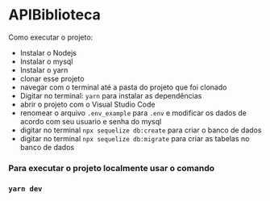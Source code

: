 # APIBiblioteca

Como executar o projeto:

 - Instalar o Nodejs
 - Instalar o mysql
 - Instalar o yarn
 - clonar esse projeto
 - navegar com o terminal até a pasta do projeto que foi clonado
 - Digitar no terminal: ``` yarn ``` para instalar as dependências
 - abrir o projeto com o Visual Studio Code
 - renomear o arquivo ```.env_example``` para ```.env``` e modificar os dados de acordo com seu usuario e senha do mysql
 - digitar no terminal ```npx sequelize db:create``` para criar o banco de dados
 - digitar no terminal ```npx sequelize db:migrate``` para criar as tabelas no banco de dados

 ### Para executar o projeto localmente usar o comando
 ### ``` yarn dev ```
